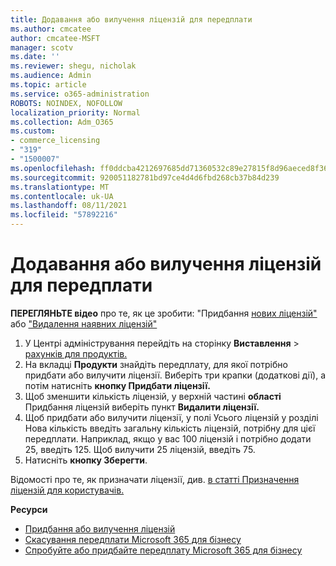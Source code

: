 ```yaml
---
title: Додавання або вилучення ліцензій для передплати
ms.author: cmcatee
author: cmcatee-MSFT
manager: scotv
ms.date: ''
ms.reviewer: shegu, nicholak
ms.audience: Admin
ms.topic: article
ms.service: o365-administration
ROBOTS: NOINDEX, NOFOLLOW
localization_priority: Normal
ms.collection: Adm_O365
ms.custom:
- commerce_licensing
- "319"
- "1500007"
ms.openlocfilehash: ff0ddcba4212697685dd71360532c89e27815f8d96aeced8f36c7416bdbebf64
ms.sourcegitcommit: 920051182781bd97ce4d4d6fbd268cb37b84d239
ms.translationtype: MT
ms.contentlocale: uk-UA
ms.lasthandoff: 08/11/2021
ms.locfileid: "57892216"
---
```

# <a name="add-or-remove-licenses-for-your-subscription"></a>Додавання або вилучення ліцензій для передплати

**ПЕРЕГЛЯНЬТЕ відео** про те, як це зробити: "Придбання [нових ліцензій"](https://go.microsoft.com/fwlink/p/?linkid=2154857) або ["Видалення наявних ліцензій"](https://go.microsoft.com/fwlink/p/?linkid=2154938)

1. У Центрі адміністрування перейдіть на сторінку **Виставлення**  >  [рахунків для продуктів.](https://go.microsoft.com/fwlink/p/?linkid=842054)
2. На вкладці **Продукти** знайдіть передплату, для якої потрібно придбати або вилучити ліцензії. Виберіть три крапки (додаткові дії), а потім натисніть **кнопку Придбати ліцензії.**
3. Щоб зменшити кількість ліцензій, у верхній частині **області** Придбання ліцензій виберіть пункт **Видалити ліцензії.**
4. Щоб придбати або вилучити  ліцензії, у полі  Усього ліцензій у розділі Нова кількість введіть загальну кількість ліцензій, потрібну для цієї передплати. Наприклад, якщо у вас 100 ліцензій і потрібно додати 25, введіть 125. Щоб вилучити 25 ліцензій, введіть 75.
5. Натисніть **кнопку Зберегти**.

Відомості про те, як призначати ліцензії, див. [в статті Призначення ліцензій для користувачів.](https://docs.microsoft.com/microsoft-365/admin/manage/assign-licenses-to-users)

**Ресурси**
  
- [Придбання або вилучення ліцензій](https://docs.microsoft.com/microsoft-365/commerce/licenses/buy-licenses)
- [Скасування передплати Microsoft 365 для бізнесу](https://docs.microsoft.com/microsoft-365/commerce/subscriptions/cancel-your-subscription)
- [Спробуйте або придбайте передплату Microsoft 365 для бізнесу](https://docs.microsoft.com/microsoft-365/commerce/try-or-buy-microsoft-365)